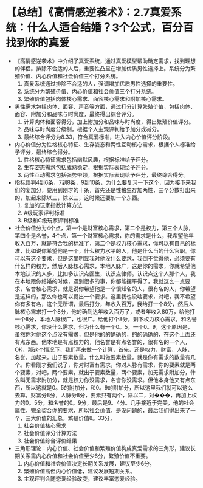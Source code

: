 # 【总结】《高情感逆袭术》：2.7真爱系统：什么人适合结婚？3个公式，百分百找到你的真爱

-   《高情感逆袭术》中介绍了真爱系统，通过真爱模型帮助确定需求，找到理想的伴侣。排除不合适的人后，重要性凸显在增加优质男性选择上。系统分为繁殖价值、内心价值和社会价值三个打分系统。
    1.  真爱系统通过排除不合适的人，强调增加优质男性选择的重要性。
    2.  系统分为繁殖价值、内心价值和社会价值三个打分系统。
    3.  繁殖价值包括肉体核心需求、面容核心需求和附加核心需求。
-   男性需求包括肉体、面容、声音等方面，通过打分计算繁殖价值，包括肉体、面容、附加分和品味与时尚度，最终得出综合评分。
    1.  计算肉体和面容得分，加上附加分和品味与时尚度，得出繁殖价值评分。
    2.  品味与时尚度分级制，根据个人主观评判给予加分或减分。
    3.  最终综合评分为8.33，符合真爱标准，进入内心价值评分阶段。
-   内心价值分为性格核心特征、生存姿态和两性互动核心需求，根据个人标准给予评分，最终综合得分。
    1.  性格核心特征需求包括幽默风趣，根据标准给予评分。
    2.  生存姿态需求包括成熟稳定，根据实际表现给予评分。
    3.  两性互动需求包括强势带领，根据实际表现给予评分，最终综合得分。
-   指标误判4到6条，7到8条，9到10条，为什么要复习一下这个，因为接下来我们的复加分，要用到刚才的十条，首先还是性格生存加两性，三个分数打出来的，加起来除以三，除以三，这时候还要加一个东西。
    1.  复加的玩家指数计算方法
    2.  A级玩家评判标准
    3.  B级和C级玩家评判标准
-   社会价值分为4个点，第一个是财富核心需求，第二个是权力，第三个人脉，第四个是名誉，4个点，第一个财富核心需求，你的需求是什么，我希望他年收入百万，就是符合我的标准了，第二个是权力核心需求，你可以有自己的标准，比如说你希望他是一个，什么权力水平的人，他是什么当的什么官职。你可以有这个要求，但是这里明显我对他没什么要求，我倒不觉得他，必须要有什么样的权力，然后人脉核心需求，本地人脉广，这是你的需求，你就希望他本地认识的人多，比如多认识点医生，认识点律师。认识点这个人那个人，我在本地跟你结婚的时候，遇到很多的事，你都能摆平得了，我就这么一点要求，名誉核心需求，就是说你希望他是一个很知名的人，很有名的人，你希望是这样的，那么你也可以提出一个要求。这里我也没啥要求，对吧，我不希望你有多有名，这个无所谓，最后打分，年收入百万，我给打一个8分，然后人脉核心需求打一个8分，他的确到达年收入百万了，或者年收入80万，给他打一个8分，本地人脉很广，也很广。给他打个8分，剩下权力核心需求，和名誉核心需求，你没什么需求，但为什么有一个0。5，一个0。9，这个原因是，虽然你对他这个点没有需求，但是他的的确确的，的的确确的，在这个上面还有点东西。他本地是有点权力的，他名誉是有点名誉的，很有名的一个人，OK，那这个情况下，我们再来做一个计算，首先，还是权力，财富，人脉，名誉，加起来，出于要素数量，什么叫做要素数量，就是你有需求的数量有几个。你看刚才我们说了，你对财富有需求，你对人脉有需求，你的要素就是两个要素，对吧，两个要素，就出于要素数量，两个要素，加无需求附加分，什么叫无需求附加分，就是权力你没需求，名誉你没需求。但他本身他又有点东西，所以这就是0。5的附加分，和0。9的附加分，所以这里我们就可以这么去算，财富分8分，人脉分8分，要素只有两个，除以二，对���，再加上权力的0。5分，和名誉的0。9分，最后是9。4分。几乎接近于完美，他的社会属性，完全契合你的要求，所以社会价值，是没问题的，最后我们得出来了一个，三大价值的汇总，繁殖价值8。33分，
    1.  社会价值核心需求
    2.  社会价值评分计算方法
    3.  社会价值综合评价结果
-   三角形理论：内心价值、社会价值和繁殖价值构成真爱需求的三角形，建议长期关系需内心价值和社会价值至少6分，繁殖价值不重要。
    1.  内心价值和社会价值决定长期关系发展，建议至少6分。
    2.  繁殖价值高但内心价值低，建议发展短期关系。
    3.  主观评判会随恋爱经验改变，建议丰富恋爱经验。